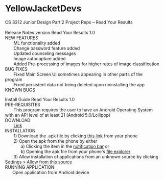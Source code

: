 # YellowJacketDevs
CS 3312 Junior Design Part 2 Project Repo – Read Your Results <br> <br>
Release Notes version Read Your Results 1.0 <br>
NEW FEATURES <br>
&nbsp;&nbsp;&nbsp;&nbsp;&nbsp;&nbsp;
	ML functionality added <br>
&nbsp;&nbsp;&nbsp;&nbsp;&nbsp;&nbsp;
	Change password feature added<br>
&nbsp;&nbsp;&nbsp;&nbsp;&nbsp;&nbsp;
	Updated counseling messages<br>
&nbsp;&nbsp;&nbsp;&nbsp;&nbsp;&nbsp;
	Image autocapture added<br>
&nbsp;&nbsp;&nbsp;&nbsp;&nbsp;&nbsp;
	Added Pre-processing of images for higher rates of image classification <br>
BUG FIXES <br>
&nbsp;&nbsp;&nbsp;&nbsp;&nbsp;&nbsp;
	Fixed Main Screen UI sometimes appearing in other parts of the program <br>
&nbsp;&nbsp;&nbsp;&nbsp;&nbsp;&nbsp;
	Fixed persistent data not being deleted upon uninstalling the app <br>
KNOWN BUGS <br>

Install Guide Read Your Results 1.0 <br>
PRE-REQUISITES <br>
&nbsp;&nbsp;&nbsp;&nbsp;&nbsp;&nbsp;
      This program requires the user to have an Android Operating System with an API level of at least 21 (Android 5.0/Lollipop) <br>
DOWNLOAD<br>
&nbsp;&nbsp;&nbsp;&nbsp;&nbsp;&nbsp;
      [Link](https://github.com/JamieLee629/YellowJacketDevs/blob/master/app-release.apk?raw=true) <br>
INSTALLATION <br>
&nbsp;&nbsp;&nbsp;&nbsp;&nbsp;&nbsp;
      1) Download the .apk file by clicking [this link](https://github.com/JamieLee629/YellowJacketDevs/blob/master/app-release.apk?raw=true) from your phone<br>
&nbsp;&nbsp;&nbsp;&nbsp;&nbsp;&nbsp;
      2) Open the apk from the phone by either <br>
&nbsp;&nbsp;&nbsp;&nbsp;&nbsp;&nbsp;&nbsp;&nbsp;&nbsp;&nbsp;&nbsp;&nbsp;
            a) Clicking the item in the [notification bar](notification.png) or<br>
&nbsp;&nbsp;&nbsp;&nbsp;&nbsp;&nbsp;&nbsp;&nbsp;&nbsp;&nbsp;&nbsp;&nbsp;
            b) Opening the apk file from your phone's [file explorer](filexplorer.png)<br>
&nbsp;&nbsp;&nbsp;&nbsp;&nbsp;&nbsp;
      3) Allow installation of applications from an unknown source by clicking [Settings > Allow from this source](unksourcseinstall.png) <br>
RUNNING APPLICATION <br>
	&nbsp;&nbsp;&nbsp;&nbsp;&nbsp;&nbsp;Open application from Android device <br>
